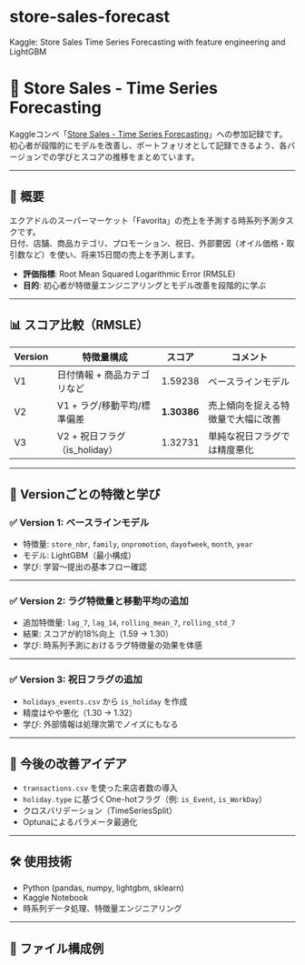 # store-sales-forecast
Kaggle: Store Sales Time Series Forecasting with feature engineering and LightGBM

# 🛒 Store Sales - Time Series Forecasting

Kaggleコンペ「[Store Sales - Time Series Forecasting](https://www.kaggle.com/competitions/store-sales-time-series-forecasting)」への参加記録です。  
初心者が段階的にモデルを改善し、ポートフォリオとして記録できるよう、各バージョンでの学びとスコアの推移をまとめています。

---

## 📌 概要

エクアドルのスーパーマーケット「Favorita」の売上を予測する時系列予測タスクです。  
日付、店舗、商品カテゴリ、プロモーション、祝日、外部要因（オイル価格・取引数など）を使い、将来15日間の売上を予測します。

- **評価指標**: Root Mean Squared Logarithmic Error (RMSLE)
- **目的**: 初心者が特徴量エンジニアリングとモデル改善を段階的に学ぶ

---

## 📊 スコア比較（RMSLE）

| Version | 特徴量構成                    | スコア     | コメント                                 |
|---------|-------------------------------|------------|------------------------------------------|
| V1      | 日付情報 + 商品カテゴリなど   | 1.59238    | ベースラインモデル                       |
| V2      | V1 + ラグ/移動平均/標準偏差   | **1.30386** | 売上傾向を捉える特徴量で大幅に改善       |
| V3      | V2 + 祝日フラグ（is_holiday） | 1.32731    | 単純な祝日フラグでは精度悪化             |

---

## 🧪 Versionごとの特徴と学び

### ✅ Version 1: ベースラインモデル

- 特徴量: `store_nbr`, `family`, `onpromotion`, `dayofweek`, `month`, `year`
- モデル: LightGBM（最小構成）
- 学び: 学習〜提出の基本フロー確認

---

### ✅ Version 2: ラグ特徴量と移動平均の追加

- 追加特徴量: `lag_7`, `lag_14`, `rolling_mean_7`, `rolling_std_7`
- 結果: スコアが約18%向上（1.59 → 1.30）
- 学び: 時系列予測におけるラグ特徴量の効果を体感

---

### ✅ Version 3: 祝日フラグの追加

- `holidays_events.csv` から `is_holiday` を作成
- 精度はやや悪化（1.30 → 1.32）
- 学び: 外部情報は処理次第でノイズにもなる

---

## 🔧 今後の改善アイデア

- `transactions.csv` を使った来店者数の導入
- `holiday.type` に基づくOne-hotフラグ（例: `is_Event`, `is_WorkDay`）
- クロスバリデーション（TimeSeriesSplit）
- Optunaによるパラメータ最適化

---

## 🛠 使用技術

- Python (pandas, numpy, lightgbm, sklearn)
- Kaggle Notebook
- 時系列データ処理、特徴量エンジニアリング

---

## 📂 ファイル構成例

